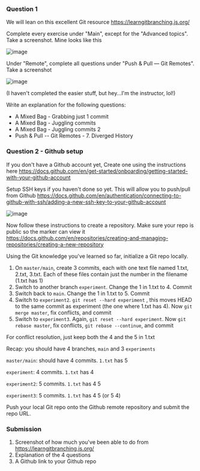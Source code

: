 ### Question 1

We will lean on this excellent Git resource https://learngitbranching.js.org/

Complete every exercise under "Main", except for the "Advanced topics". Take a screenshot. Mine looks like this

![image](https://github.com/TienSFU25/2650-weekly-exercises/assets/10173141/b64cbb8f-1192-4482-92bd-2e2b7acd95f4)

Under "Remote", complete all questions under "Push & Pull — Git Remotes". Take a screenshot

![image](https://github.com/TienSFU25/2650-weekly-exercises/assets/10173141/b242e470-4cbc-4da0-8f15-d11e6795f29d)

(I haven't completed the easier stuff, but hey...I'm the instructor, lol!)

Write an explanation for the following questions:

- A Mixed Bag - Grabbing just 1 commit
- A Mixed Bag - Juggling commits
- A Mixed Bag - Juggling commits 2
- Push & Pull -- Git Remotes - 7. Diverged History

### Question 2 - Github setup

If you don't have a Github account yet, Create one using the instructions here https://docs.github.com/en/get-started/onboarding/getting-started-with-your-github-account

Setup SSH keys if you haven't done so yet. This will allow you to push/pull from Github
https://docs.github.com/en/authentication/connecting-to-github-with-ssh/adding-a-new-ssh-key-to-your-github-account

![image](https://github.com/TienSFU25/2650-weekly-exercises/assets/10173141/03bf0cd7-7777-4b96-b8bf-19a32cb69998)

Now follow these instructions to create a repository. Make sure your repo is public so the marker can view it
https://docs.github.com/en/repositories/creating-and-managing-repositories/creating-a-new-repository

Using the Git knowledge you've learned so far, initialize a Git repo locally.

1. On `master/main`, create 3 commits, each with one text file named 1.txt, 2.txt, 3.txt. Each of these files contain just the number in the filename (1.txt has 1)
2. Switch to another branch `experiment`. Change the 1 in 1.txt to 4. Commit
3. Switch back to `main`. Change the 1 in 1.txt to 5. Commit
4. Switch to `experiment2`. `git reset --hard experiment` , this moves HEAD to the same commit as experiment (the one where 1.txt has 4). Now `git merge master`, fix conflicts, and commit
5. Switch to `experiment3`. Again, `git reset --hard experiment`. Now `git rebase master`, fix conflicts, `git rebase --continue`, and commit

For conflict resolution, just keep both the 4 and the 5 in 1.txt

Recap: you should have 4 branches, `main` and 3 `experiments`

`master/main`: should have 4 commits. `1.txt` has 5

`experiment`: 4 commits. `1.txt` has 4

`experiment2`: 5 commits. `1.txt` has 4 5

`experiment3`: 5 commits. `1.txt` has 4 5 (or 5 4)

Push your local Git repo onto the Github remote repository and submit the repo URL.

### Submission

1. Screenshot of how much you've been able to do from https://learngitbranching.js.org/
2. Explanation of the 4 questions
3. A Github link to your Github repo
